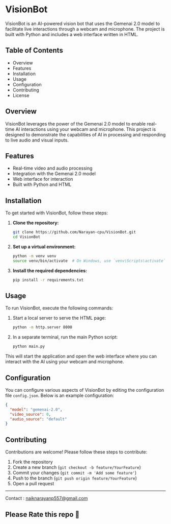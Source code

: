 # VisionBot

VisionBot is an AI-powered vision bot that uses the Gemenai 2.0 model to facilitate live interactions through a webcam and microphone. The project is built with Python and includes a web interface written in HTML.

## Table of Contents

- Overview
- Features
- Installation
- Usage
- Configuration
- Contributing
- License

## Overview

VisionBot leverages the power of the Gemenai 2.0 model to enable real-time AI interactions using your webcam and microphone. This project is designed to demonstrate the capabilities of AI in processing and responding to live audio and visual inputs.

## Features

- Real-time video and audio processing
- Integration with the Gemenai 2.0 model
- Web interface for interaction
- Built with Python and HTML

## Installation

To get started with VisionBot, follow these steps:

1. **Clone the repository:**
   ```bash
   git clone https://github.com/Narayan-cpu/VisionBot.git
   cd VisionBot
   ```

2. **Set up a virtual environment:**
   ```bash
   python -m venv venv
   source venv/bin/activate  # On Windows, use `venv\Scripts\activate`
   ```

3. **Install the required dependencies:**
   ```bash
   pip install -r requirements.txt
   ```

## Usage

To run VisionBot, execute the following commands:

1. Start a local server to serve the HTML page:
   ```bash
   python -m http.server 8000
   ```

2. In a separate terminal, run the main Python script:
   ```bash
   python main.py
   ```

This will start the application and open the web interface where you can interact with the AI using your webcam and microphone.

## Configuration

You can configure various aspects of VisionBot by editing the configuration file `config.json`. Below is an example configuration:
```json
{
  "model": "gemenai-2.0",
  "video_source": 0,
  "audio_source": "default"
}
```

## Contributing

Contributions are welcome! Please follow these steps to contribute:

1. Fork the repository
2. Create a new branch (`git checkout -b feature/YourFeature`)
3. Commit your changes (`git commit -m 'Add some feature'`)
4. Push to the branch (`git push origin feature/YourFeature`)
5. Open a pull request



---
Contact : naiknarayanp557@gmail.com
## Please Rate this repo 🤗
